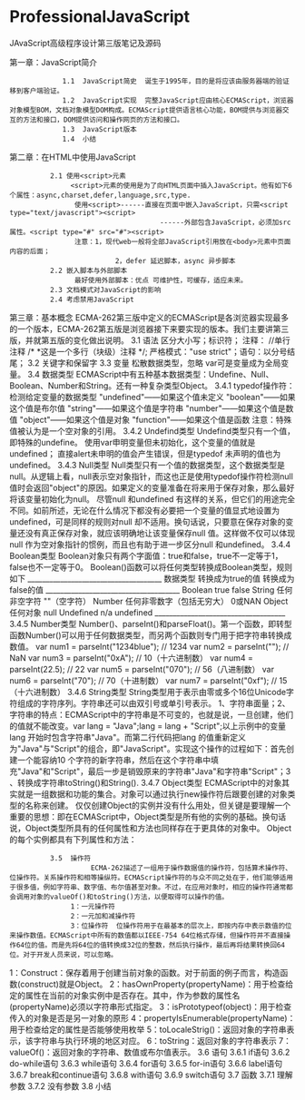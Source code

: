 # ProfessionalJavaScript
JAvaScript高级程序设计第三版笔记及源码

第一章：JavaScript简介

                 1.1  JavaScript简史  诞生于1995年，目的是将应该由服务器端的验证移到客户端验证。
                 1.2  JavaScript实现  完整JavaScript应由核心ECMAScript，浏览器对象模型BOM，文档对象模型DOM构成。ECMAScript提供语言核心功能，BOM提供与浏览器交互的方法和接口，DOM提供访问和操作网页的方法和接口。
                 1.3  JavaScript版本
                 1.4  小结

第二章：在HTML中使用JavaScript

              2.1 使用<script>元素 
                   <script>元素的使用是为了向HTML页面中插入JavaScript。他有如下6个属性：async,charset,defer,language,src,type.
                    使用<script>------直接在页面中嵌入JavaScript，只需<script type="text/javascript"><script>
                                         ------外部包含JavaScript，必须加src属性。<script type="#" src="#"><script>
                    注意：1，现代web一般将全部JavaScript引用放在<body>元素中页面内容的后面；
                              2，defer 延迟脚本，async 异步脚本
              2.2 嵌入脚本与外部脚本
                    最好使用外部脚本：优点 可维护性，可缓存，适应未来。
              2.3 文档模式对JavaScript的影响
              2.4 考虑禁用JavaScript

第三章：基本概念
              ECMA-262第三版中定义的ECMAScript是各浏览器实现最多的一个版本，ECMA-262第五版是浏览器接下来要实现的版本。我们主要讲第三版，并就第五版的变化做出说明。
              3.1  语法
                     区分大小写；标识符；
                     注释： //单行注释 
                                  /*
                                   *这是一个多行（块级）注释
                                  */;
                     严格模式："use strict"；语句：以分号结尾；
              3.2  关键字和保留字
              3.3  变量
                        松散数据类型，忽略  var可是变量成为全局变量。
              3.4  数据类型
                        ECMAScript中有五种基本数据类型：Undefine、Null、Boolean、Number和String。还有一种复杂类型Object。
                        3.4.1  typedof操作符：检测给定变量的数据类型
                                  "undefined"——如果这个值未定义
                                  "boolean"——如果这个值是布尔值
                                  "string"——如果这个值是字符串
                                  "number"——如果这个值是数值
                                  "object"——如果这个值是对象
                                  "function"——如果这个值是函数
                                  注意：特殊值被认为是一个空对象的引用。
                        3.4.2 Undefind类型
                                  Undefind类型只有一个值，即特殊的undefine。
                                  使用var申明变量但未初始化，这个变量的值就是undefined；
                                  直接alert未申明的值会产生错误，但是typedof 未声明的值也为undefined。
                        3.4.3 Null类型
                                  Null类型只有一个值的数据类型，这个数据类型是null。从逻辑上看，null表示空对象指针，而这也正是使用typedof操作符检测null值时会返回"object"的原因。如果定义的变量准备在将来用于保存对象，那么最好将该变量初始化为null。
                                  尽管null 和undefined 有这样的关系，但它们的用途完全不同。如前所述，无论在什么情况下都没有必要把一个变量的值显式地设置为undefined，可是同样的规则对null 却不适用。换句话说，只要意在保存对象的变量还没有真正保存对象，就应该明确地让该变量保存null 值。这样做不仅可以体现null 作为空对象指针的惯例，而且也有助于进一步区分null 和undefined。
                        3.4.4 Boolean类型
                                  Boolean对象只有两个字面值：true和false，true不一定等于1，false也不一定等于0。
                                  Boolean()函数可以将任何类型转换成Boolean类型，规则如下
               _____________________________________
                 数据类型   转换成为true的值     转换成为false的值
               _____________________________________
                  Boolean        true                           false
                    String        任何非空字符               ""（空字符） 
                  Number   任何非零数字（包括无穷大）  0或NAN
                  Object         任何对象                          null
                Undefined      n/a                             undefined 
                 ____________________________________
                        3.4.5 Number类型
                                  Number()、parseInt()和parseFloat()。第一个函数，即转型函数Number()可以用于任何数据类型，而另两个函数则专门用于把字符串转换成数值。
                         var num1 = parseInt("1234blue"); // 1234
                         var num2 = parseInt(""); // NaN
                         var num3 = parseInt("0xA"); // 10（十六进制数）
                         var num4 = parseInt(22.5); // 22
                         var num5 = parseInt("070"); // 56（八进制数）
                         var num6 = parseInt("70"); // 70（十进制数）
                         var num7 = parseInt("0xf"); // 15（十六进制数）
                        3.4.6 String类型
                                  String类型用于表示由零或多个16位Unicode字符组成的字符序列。字符串还可以由双引号或单引号表示。
                                  1、字符串面量；2、字符串的特点：ECMAScript中的字符串是不可变的，也就是说，一旦创建，他们的值就不能改变。var lang = "Java";lang = lang + "Script";以上示例中的变量lang 开始时包含字符串"Java"。而第二行代码把lang 的值重新定义为"Java"与"Script"的组合，即"JavaScript"。实现这个操作的过程如下：首先创建一个能容纳10 个字符的新字符串，然后在这个字符串中填充"Java"和"Script"，最后一步是销毁原来的字符串"Java"和字符串"Script"；3 、转换成字符串toString()和String().
                        3.4.7 Object类型
                                  ECMAScript中的对象其实就是一组数据和功能的集合。对象可以通过执行new操作符后跟要创建的对象类型的名称来创建。
                                  仅仅创建Object的实例并没有什么用处，但关键是要理解一个重要的思想：即在ECMAScript中，Object类型是所有他的实例的基础。换句话说，Object类型所具有的任何属性和方法也同样存在于更具体的对象中。
Object的每个实例都具有下列属性和方法：

              3.5  操作符
                        ECMA-262描述了一组用于操作数据值的操作符，包括算术操作符、位操作符。关系操作符和相等操纵符。ECMAScript操作符的与众不同之处在于，他们能够适用于很多值，例如字符串、数字值、布尔值甚至对象。不过，在应用对象时，相应的操作符通常都会调用对象的valueOf()和toString()方法，以便取得可以操作的值。
                   1：一元操作符
                   2：一元加和减操作符
                   3：位操作符  位操作符用于在最基本的层次上，即按内存中表示数值的位来操作数值。ECMAScript中所有的数值都以IEEE-754 64位格式存储，但操作符并不直接操作64位的值。而是先将64位的值转换成32位的整数，然后执行操作，最后再将结果转换回64位。对于开发人员来说，可以忽略。
1：Construct：保存着用于创建当前对象的函数。对于前面的例子而言，构造函数(construct)就是Object。
2：hasOwnProperty(propertyName)：用于检查给定的属性在当前的对象实例中是否存在。其中，作为参数的属性名(propertyName)必须以字符串形式指定。
3：isPrototypeof(object)：用于检查传入的对象是否是另一对象的原形
4：propertyIsEnumerable(propertyName)：用于检查给定的属性是否能够使用枚举
5：toLocaleStrig()：返回对象的字符串表示，该字符串与执行环境的地区对应。
6：toString：返回对象的字符串表示
7： valueOf()：返回对象的字符串、数值或布尔值表示。
          3.6  语句
              3.6.1  if语句
              3.6.2  do-while语句
              3.6.3  while语句
              3.6.4  for语句
              3.6.5  for-in语句
              3.6.6  label语句
              3.6.7  break和continue语句
              3.6.8  with语句
              3.6.9  switch语句
          3.7  函数
              3.7.1  理解参数
              3.7.2  没有参数
          3.8  小结

